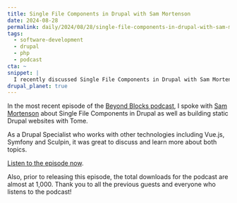 ```yaml
---
title: Single File Components in Drupal with Sam Mortenson
date: 2024-08-28
permalink: daily/2024/08/28/single-file-components-in-drupal-with-sam-mortenson
tags:
  - software-development
  - drupal
  - php
  - podcast
cta: ~
snippet: |
  I recently discussed Single File Components in Drupal with Sam Mortenson.
drupal_planet: true
---
```


In the most recent episode of the [Beyond Blocks podcast][0], I spoke with [Sam Mortenson][1] about Single File Components in Drupal as well as building static Drupal websites with Tome.

As a Drupal Specialist who works with other technologies including Vue.js, Symfony and Sculpin, it was great to discuss and learn more about both topics.

[Listen to the episode now][2].

Also, prior to releasing this episode, the total downloads for the podcast are almost at 1,000. Thank you to all the previous guests and everyone who listens to the podcast!

[0]: {{site.url}}/podcast
[1]: https://mortenson.coffee
[2]: {{site.url}}/podcast/19-sam-mortenson
